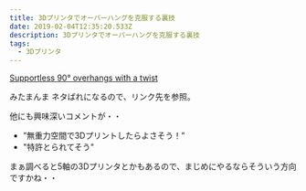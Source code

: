 ```yaml
---
title: 3Dプリンタでオーバーハングを克服する裏技
date: 2019-02-04T12:35:20.533Z
description: 3Dプリンタでオーバーハングを克服する裏技
tags:
  - 3Dプリンタ
---
```

[Supportless 90° overhangs with a twist](https://www.reddit.com/r/3Dprinting/comments/aj74ei/supportless_90_overhangs_with_a_twist/)

みたまんま
ネタばれになるので、リンク先を参照。

他にも興味深いコメントが・・

- ”無重力空間で3Dプリントしたらよさそう！”
- "特許とられてそう"

まぁ調べると5軸の3Dプリンタとかもあるので、まじめにやるならそういう方向ですかね・・
